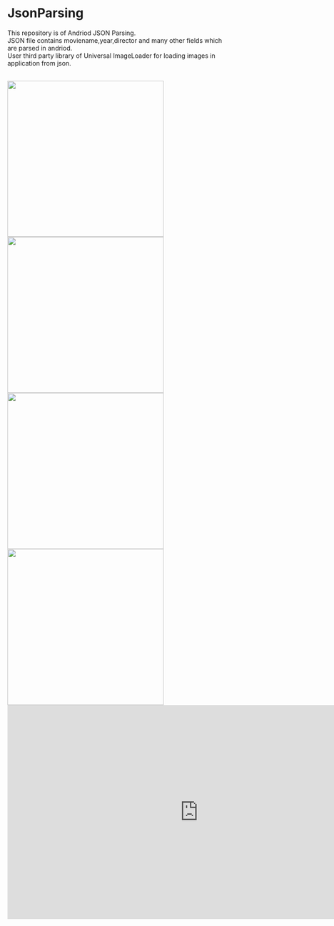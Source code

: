 # JsonParsing

This repository is of Andriod JSON Parsing.</br>
JSON file contains moviename,year,director and many other fields which are parsed in andriod.</br>
User third party library of Universal ImageLoader for loading images in application from json.</br>

 </br>
 <image height ="350" src = "https://github.com/kru123/JsonParsing/blob/master/json1.png"/></hr><image height ="350" src = "https://github.com/kru123/JsonParsing/blob/master/json2.png"/>
 </hr><image height ="350" src = "https://github.com/kru123/JsonParsing/blob/master/json3.png"/>
  </hr><image height ="350" src = "https://github.com/kru123/JsonParsing/blob/master/json4.png"/>
 </br>
 

<iframe width="854" height="480" src="https://github.com/kru123/JsonParsing/blob/master/json.mp4" frameborder="0" allowfullscreen></iframe>
